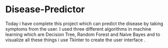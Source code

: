 # Disease-Predictor
Today i have complete this project which can predict the disease by taking symptoms from the user.
I used  three different algorithms in machine learning which are Decision Tree,  Random Forest and  Naive Bayes and to visualize all these things i use Tkinter to create the user interface .


